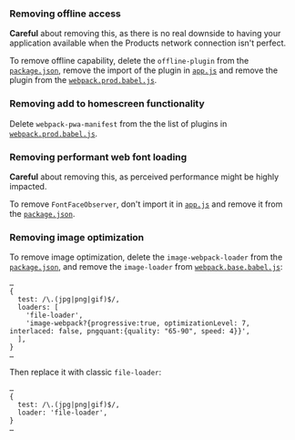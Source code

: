 ### Removing offline access

**Careful** about removing this, as there is no real downside to having your
application available when the Products network connection isn't perfect.

To remove offline capability, delete the `offline-plugin` from the
[`package.json`](../../package.json), remove the import of the plugin in
[`app.js`](../../app/app.js) and remove the plugin from the
[`webpack.prod.babel.js`](../../internals/webpack/webpack.prod.babel.js).

### Removing add to homescreen functionality

Delete `webpack-pwa-manifest` from the the list of plugins in
[`webpack.prod.babel.js`](../../internals/webpack/webpack.prod.babel.js).

### Removing performant web font loading

**Careful** about removing this, as perceived performance might be highly impacted.

To remove `FontFaceObserver`, don't import it in [`app.js`](../../app/app.js) and
remove it from the [`package.json`](../../package.json).

### Removing image optimization

To remove image optimization, delete the `image-webpack-loader` from the
[`package.json`](../../package.json), and remove the `image-loader` from [`webpack.base.babel.js`](../../internals/webpack/webpack.base.babel.js):

```
…
{
  test: /\.(jpg|png|gif)$/,
  loaders: [
    'file-loader',
    'image-webpack?{progressive:true, optimizationLevel: 7, interlaced: false, pngquant:{quality: "65-90", speed: 4}}',
  ],
}
…
```

Then replace it with classic `file-loader`:

```
…
{
  test: /\.(jpg|png|gif)$/,
  loader: 'file-loader',
}
…
```
